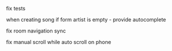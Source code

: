 fix tests

when creating song 
    if form artist is empty - provide autocomplete

fix room navigation sync

fix manual scroll while auto scroll on phone
